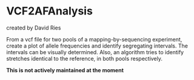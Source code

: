 # VCF2AFAnalysis

created by David Ries

From a vcf file for two pools of a mapping-by-sequencing experiment, create a plot of allele frequencies and identify segregating intervals.
The intervals can be visually determined. Also, an algorithm tries to identify stretches identical to the reference, in both pools respectively.

**This is not actively maintained at the moment**

